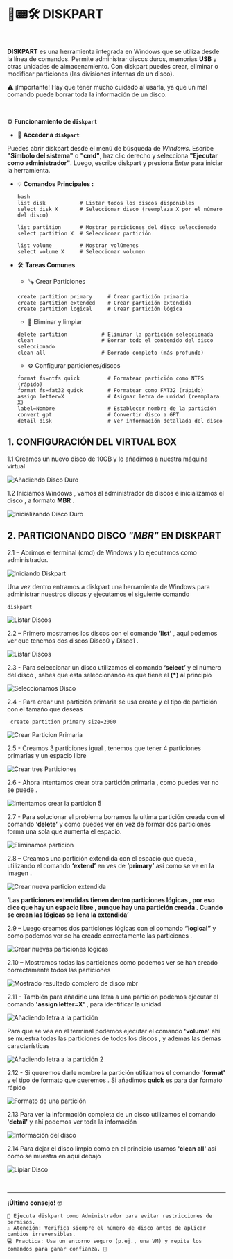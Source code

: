 #
# 💽📟🛠️ DISKPART

<br>

**DISKPART** es una herramienta integrada en Windows que se utiliza desde la línea de comandos. Permite administrar discos duros, memorias **USB** y otras unidades de almacenamiento.
Con diskpart puedes crear, eliminar o modificar particiones (las divisiones internas de un disco).

⚠️ ¡Importante! Hay que tener mucho cuidado al usarla, ya que un mal comando puede borrar toda la información de un disco.

<br>

⚙️ **Funcionamiento de `diskpart`**
<br>

- 🧭 **Acceder a `diskpart`**

Puedes abrir diskpart desde el menú de búsqueda de *Windows*.  Escribe **"Símbolo del sistema"** o **"cmd"**, haz clic derecho y selecciona **"Ejecutar como administrador"**.  Luego, escribe diskpart y presiona *Enter* para iniciar la herramienta.


- 💡 **Comandos Principales :**

  ~~~
  bash
  list disk           # Listar todos los discos disponibles
  select disk X       # Seleccionar disco (reemplaza X por el número del disco)

  list partition      # Mostrar particiones del disco seleccionado
  select partition X  # Seleccionar partición

  list volume         # Mostrar volúmenes
  select volume X     # Seleccionar volumen
  ~~~

- 🛠️ **Tareas Comunes**

  - 🪚 Crear Particiones
  
  ~~~
  create partition primary     # Crear partición primaria
  create partition extended    # Crear partición extendida
  create partition logical     # Crear partición lógica
  ~~~
  

  - 🧹 Eliminar y limpiar

  ~~~
  delete partition           # Eliminar la partición seleccionada
  clean                      # Borrar todo el contenido del disco seleccionado
  clean all                  # Borrado completo (más profundo)
  ~~~

  - ⚙️ Configurar particiones/discos
    
  ~~~
  format fs=ntfs quick         # Formatear partición como NTFS (rápido)
  format fs=fat32 quick        # Formatear como FAT32 (rápido)
  assign letter=X              # Asignar letra de unidad (reemplaza X)
  label=Nombre                 # Establecer nombre de la partición
  convert gpt                  # Convertir disco a GPT
  detail disk                  # Ver información detallada del disco
  ~~~
    
##
## 1. CONFIGURACIÓN DEL VIRTUAL BOX

1.1 Creamos un nuevo disco de 10GB y lo añadimos a nuestra máquina virtual 

![Añadiendo Disco Duro](./img_diskpart/virtualbox1.png)


1.2 Iniciamos Windows , vamos al administrador de discos e inicializamos el disco , a formato **MBR** .

![Inicializando Disco Duro](./img_diskpart/virtualbox2.png)

##
## 2. PARTICIONANDO DISCO *"MBR"* EN DISKPART

2.1 – Abrimos el terminal (cmd) de Windows y lo ejecutamos como administrador.

![Iniciando Diskpart](./img_diskpart/diskpart_1.png)

Una vez dentro entramos a diskpart una herramienta de Windows para administrar nuestros discos y ejecutamos el siguiente comando 

~~~~~~~~
diskpart
~~~~~~~~

![Listar Discos](./img_diskpart/diskpart_2.png)

2.2 – Primero mostramos los discos con el comando **‘list’** , aquí podemos ver que tenemos dos discos Disco0 y Disco1 .


![Listar Discos](./img_diskpart/diskpart_3.png)

2.3 - Para seleccionar un disco utilizamos el comando **‘select’** y el número del disco , sabes que esta seleccionando es que tiene el **(*)** al principio

![Seleccionamos Disco](./img_diskpart/diskpart_3.png)

2.4 - Para crear una partición primaria se usa create y el tipo de partición con el tamaño que deseas 
~~~~~~~~
 create partition primary size=2000
~~~~~~~~

![Crear Particion Primaria](./img_diskpart/diskpart_4.png)

2.5 - Creamos 3 particiones igual , tenemos que tener 4 particiones primarias y un espacio libre 

![Crear tres Particiones](./img_diskpart/diskpart_5.png)

2.6 - Ahora intentamos crear otra partición primaria , como puedes ver no se puede .

![Intentamos crear la particion 5](./img_diskpart/diskpart_6.png)

2.7 -  Para solucionar el problema borramos la ultima partición creada con el comando **‘delete’** y como puedes ver en vez de formar dos particiones forma una sola que aumenta el espacio.

![Eliminamos particion](./img_diskpart/diskpart_7.png)

2.8 – Creamos una partición extendida con el espacio que queda , utilizando el comando **‘extend’** en ves de **‘primary’** así como se ve en la imagen .

![Crear nueva particion extendida](./img_diskpart/diskpart_8.png)

**‘Las particiones extendidas tienen dentro particiones lógicas , por eso dice que hay un espacio libre , aunque hay una partición creada . Cuando se crean las lógicas se llena la extendida’**


2.9 – Luego creamos dos particiones lógicas con el comando **“logical”** y como podemos ver se ha creado correctamente las particiones .

![Crear nuevas particiones logicas](./img_diskpart/diskpart_9.png)

2.10 – Mostramos todas las particiones como podemos ver se han creado correctamente todos las particiones

![Mostrado resultado complero de disco mbr](./img_diskpart/diskpart_10.png)

2.11 -  También para añadirle una letra a una partición podemos ejecutar el comando **'assign letter=X'** , para identificar la unidad

![Añadiendo letra a la partición](./img_diskpart/diskpart_11.png)

Para que se vea en el terminal podemos ejecutar el comando **'volume'** ahí se muestra todas las particiones de todos los discos , y ademas las demás características 

![Añadiendo letra a la partición 2](./img_diskpart/diskpart_12.png)


2.12 - Si queremos darle nombre la partición utilizamos el comando **'format'** y el tipo de formato que queremos . Si añadimos **quick** es para dar formato rápido 

![Formato de una partición](./img_diskpart/diskpart_13.png)

2.13 Para ver la información completa de un disco utilizamos el comando **'detail'** y ahí podemos ver toda la infomación 

![Información del disco](./img_diskpart/diskpart_14.png)

2.14 Para dejar el disco limpio como en el principio usamos **'clean all'** así como se muestra en aquí debajo 

![Lipiar Disco](./img_diskpart/diskpart_15.png)

<br>

---

**¡Último consejo!** 🤓

    🔐 Ejecuta diskpart como Administrador para evitar restricciones de permisos.
    ⚠️ Atención: Verifica siempre el número de disco antes de aplicar cambios irreversibles.
    💻 Practica: Usa un entorno seguro (p.ej., una VM) y repite los comandos para ganar confianza. 💪

